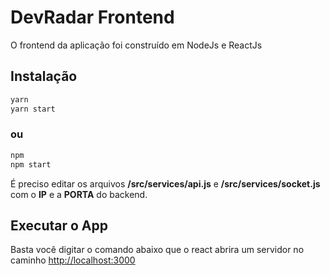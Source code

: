 # DevRadar Frontend

O frontend da aplicação foi construído em NodeJs e ReactJs

## Instalação

```bash
yarn
yarn start
```

### ou

```bash
npm
npm start
```

É preciso editar os arquivos **/src/services/api.js** e **/src/services/socket.js** com o **IP** e a **PORTA** do backend.

## Executar o App

Basta você digitar o comando abaixo que o react abrira um servidor no caminho
<http://localhost:3000>
